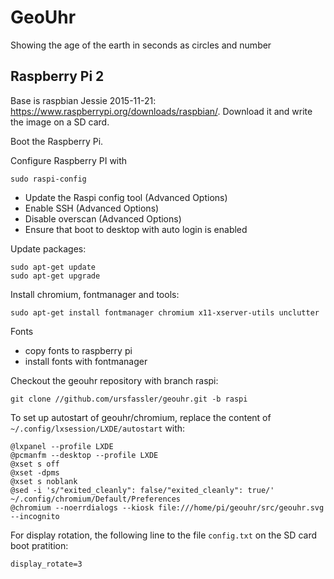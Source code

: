 GeoUhr
======

Showing the age of the earth in seconds as circles and number


Raspberry Pi 2
--------------

Base is raspbian Jessie 2015-11-21: https://www.raspberrypi.org/downloads/raspbian/.
Download it and write the image on a SD card.

Boot the Raspberry Pi.

Configure Raspberry PI with

    sudo raspi-config

- Update the Raspi config tool (Advanced Options)
- Enable SSH (Advanced Options)
- Disable overscan (Advanced Options)
- Ensure that boot to desktop with auto login is enabled

Update packages:

    sudo apt-get update
    sudo apt-get upgrade

Install chromium, fontmanager and tools:

    sudo apt-get install fontmanager chromium x11-xserver-utils unclutter

Fonts
- copy fonts to raspberry pi
- install fonts with fontmanager

Checkout the geouhr repository with branch raspi:

    git clone //github.com/ursfassler/geouhr.git -b raspi

To set up autostart of geouhr/chromium, replace the content of `~/.config/lxsession/LXDE/autostart` with:

    @lxpanel --profile LXDE
    @pcmanfm --desktop --profile LXDE
    @xset s off
    @xset -dpms
    @xset s noblank
    @sed -i 's/"exited_cleanly": false/"exited_cleanly": true/' ~/.config/chromium/Default/Preferences
    @chromium --noerrdialogs --kiosk file:///home/pi/geouhr/src/geouhr.svg --incognito

For display rotation, the following line to the file `config.txt` on the SD card boot pratition:

    display_rotate=3

